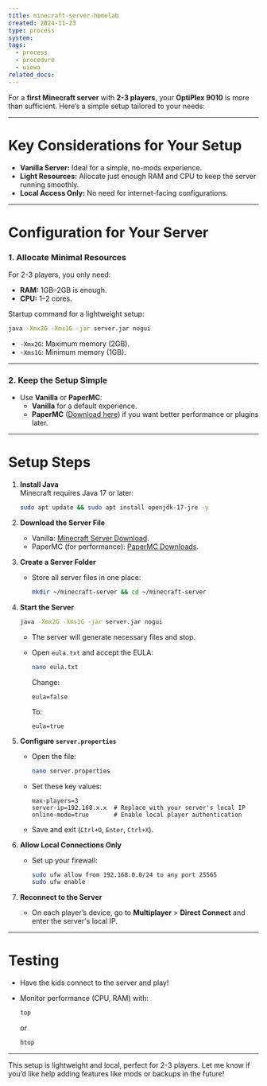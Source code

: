 ```yaml
---
title: minecraft-server-homelab
created: 2024-11-23
type: process
system: 
tags:
  - process
  - procedure
  - uiowa
related_docs:
---
```

For a **first Minecraft server** with **2-3 players**, your **OptiPlex 9010** is more than sufficient. Here’s a simple setup tailored to your needs:

---

# **Key Considerations for Your Setup**

- **Vanilla Server:** Ideal for a simple, no-mods experience.
- **Light Resources:** Allocate just enough RAM and CPU to keep the server running smoothly.
- **Local Access Only:** No need for internet-facing configurations.

---

# **Configuration for Your Server**

### **1. Allocate Minimal Resources**

For 2-3 players, you only need:

- **RAM:** 1GB–2GB is enough.
- **CPU:** 1–2 cores.

Startup command for a lightweight setup:

```bash
java -Xmx2G -Xms1G -jar server.jar nogui
```

- `-Xmx2G`: Maximum memory (2GB).
- `-Xms1G`: Minimum memory (1GB).

---

### **2. Keep the Setup Simple**

- Use **Vanilla** or **PaperMC**:
    - **Vanilla** for a default experience.
    - **PaperMC** ([Download here](https://papermc.io/)) if you want better performance or plugins later.

---

# **Setup Steps**

1. **Install Java**  
    Minecraft requires Java 17 or later:
    
    ```bash
    sudo apt update && sudo apt install openjdk-17-jre -y
    ```
    
2. **Download the Server File**
    
    - Vanilla: [Minecraft Server Download](https://www.minecraft.net/en-us/download/server).
    - PaperMC (for performance): [PaperMC Downloads](https://papermc.io/downloads).
3. **Create a Server Folder**
    
    - Store all server files in one place:
        
        ```bash
        mkdir ~/minecraft-server && cd ~/minecraft-server
        ```
        
4. **Start the Server**
    
    ```bash
    java -Xmx2G -Xms1G -jar server.jar nogui
    ```
    
    - The server will generate necessary files and stop.
    - Open `eula.txt` and accept the EULA:
        
        ```bash
        nano eula.txt
        ```
        
        Change:
        
        ```
        eula=false
        ```
        
        To:
        
        ```
        eula=true
        ```
        
5. **Configure `server.properties`**
    
    - Open the file:
        
        ```bash
        nano server.properties
        ```
        
    - Set these key values:
        
        ```
        max-players=3
        server-ip=192.168.x.x  # Replace with your server's local IP
        online-mode=true       # Enable local player authentication
        ```
        
    - Save and exit (`Ctrl+O`, `Enter`, `Ctrl+X`).
6. **Allow Local Connections Only**
    
    - Set up your firewall:
        
        ```bash
        sudo ufw allow from 192.168.0.0/24 to any port 25565
        sudo ufw enable
        ```
        
7. **Reconnect to the Server**
    
    - On each player’s device, go to **Multiplayer** > **Direct Connect** and enter the server's local IP.

---

# **Testing**

- Have the kids connect to the server and play!
- Monitor performance (CPU, RAM) with:
    
    ```bash
    top
    ```
    
    or
    
    ```bash
    htop
    ```
    

---

This setup is lightweight and local, perfect for 2-3 players. Let me know if you’d like help adding features like mods or backups in the future!